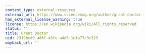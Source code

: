 ```yaml
---
content_type: external-resource
external_url: https://www.sciencemag.org/author/grant-doctor
has_external_license_warning: true
license: https://en.wikipedia.org/wiki/All_rights_reserved
status: ''
title: Grant Doctor
uid: 2319bcd9-a06f-43fe-a4d5-1efa77c3c323
wayback_url: ''
---
```

